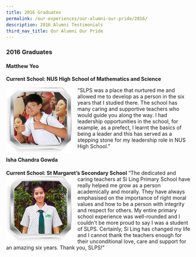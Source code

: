 ```yaml
---
title: 2016 Graduates
permalink: /our-experiences/our-alumni-our-pride/2016/
description: 2016 Alumni Testimonials
third_nav_title: Our Alumni Our Pride
---
```



### 2016 Graduates

#### Matthew Yeo
**Current School: NUS High School of Mathematics and Science**

<img src="/images/at24.png" style="width:180px;height:180px;margin-right:15px;" align = "left"> “SLPS was a place that nurtured me and allowed me to develop as a person in the six years that I studied there. The school has many caring and supportive teachers who would guide you along the way. I had leadership opportunities in the school, for example, as a prefect, I learnt the basics of being a leader and this has served as a stepping stone for my leadership role in NUS High School.”

#### Isha Chandra Gowda
**Current School: St Margaret’s Secondary School**
<img src="/images/at25.png" style="width:180px;height:180px;margin-right:15px;" align = "left"> “The dedicated and caring teachers at Si Ling Primary School have really helped me grow as a person academically and morally. They have always emphasised on the importance of right moral values and how to be a person with integrity and respect for others. My entire primary school experience was well-rounded and I couldn't be more proud to say I was a student of SLPS. Certainly, Si Ling has changed my life and I cannot thank the teachers enough for their unconditional love, care and support for an amazing six years. Thank you, SLPS!"